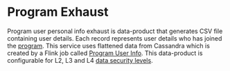 # Program Exhaust

Program user personal info exhaust is data-product that generates CSV file containing user details. Each record represents user details who has joined the [program](https://ed.sunbird.org/learn/product-and-developers-guide/manage-learn/what-is-a-program). This service uses flattened data from Cassandra which is created by a Flink job called [Program User Info](../../data-pipeline-flink-jobs/program-flink-job/). This data-product is configurable for L2, L3 and L4 [data security levels](https://docs.google.com/document/d/1pLvKSiPYzFm-XNl9zA5KAIU1MM5CC0tC/edit#heading=h.gjdgxs).
